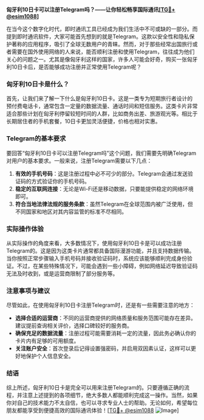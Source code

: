 **匈牙利10日卡可以注册Telegram吗？——让你轻松畅享国际通讯[[TG💪+ @esim1088](https://t.me/s/esim1088)]**

在当今这个数字化时代，即时通讯工具已经成为我们生活中不可或缺的一部分。而提到即时通讯软件，大家可能首先想到的就是Telegram。这款以安全性和隐私保护著称的应用程序，吸引了全球无数用户的青睐。然而，对于那些经常出国旅行或者需要在国外使用网络的人来说，能否顺利注册和使用Telegram，往往成为他们关心的问题之一。尤其是像匈牙利这样的国家，许多人可能会好奇，购买一张匈牙利10日卡后，是否能够成功注册并正常使用Telegram呢？

### 匈牙利10日卡是什么？

首先，让我们来了解一下什么是匈牙利10日卡。这是一类专为短期旅行者设计的预付费电话卡，通常包含一定量的数据流量、通话时间和短信服务。这类卡片非常适合那些计划在匈牙利停留较短时间的人群，比如商务出差、旅游观光等。相比于长期居住者的手机套餐，10日卡更加灵活便捷，价格也相对实惠。

### Telegram的基本要求

要回答“匈牙利10日卡可以注册Telegram吗”这个问题，我们需要先明确Telegram对用户的基本要求。一般来说，注册Telegram需要以下几点：

1. **有效的手机号码**：这是注册过程中必不可少的部分。Telegram会通过发送验证码的方式验证你的手机号码。
2. **稳定的互联网连接**：无论是Wi-Fi还是移动数据，只要能提供稳定的网络环境即可。
3. **符合当地法律法规的服务条款**：虽然Telegram在全球范围内被广泛使用，但不同国家和地区对其内容监管的标准不尽相同。

### 实际操作体验

从实际操作的角度来看，大多数情况下，使用匈牙利10日卡是可以成功注册Telegram的。这是因为这类卡片通常都具备国际漫游功能，并且支持数据传输。当你按照正常步骤输入手机号码并接收验证码时，系统应该能够顺利完成身份验证。不过，在某些特殊情况下，可能会遇到一些小障碍，例如网络延迟导致验证码无法及时收到，或是运营商限制了部分服务等。

### 注意事项与建议

尽管如此，在使用匈牙利10日卡注册Telegram时，还是有一些需要注意的地方：

- **选择合适的运营商**：不同的运营商提供的网络质量和服务范围可能存在差异。建议提前查询相关评价，选择口碑较好的服务商。
- **确保充足的数据流量**：注册过程可能需要消耗一定的流量，因此务必确认你的卡片内有足够的可用额度。
- **关注账户安全**：首次登录后记得设置强密码，并启用双因素认证，这样可以更好地保护个人信息安全。

### 结语

综上所述，匈牙利10日卡是完全可以用来注册Telegram的。只要遵循正确的流程，并注意上述提到的各项细节，绝大多数人都能顺利完成这一操作。当然，如果你对自己的技术能力不太自信，也可以寻求专业人士的帮助。无论如何，希望每位朋友都能享受到便捷高效的国际通讯体验！[[TG💪+ @esim1088](https://t.me/s/esim1088) ![Image](https://i.postimg.cc/4NQfJmqS/Snipaste-2025-05-13-00-14-12.png)]